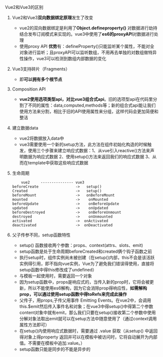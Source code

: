 Vue2和Vue3的区别
1. Vue2和Vue3**双向数据绑定原理**发生了改变
    - vue2的双向数据绑定是利用了**Object.defineproperty()** 对数据进行劫持 结合发布订阅模式来实现的。vue3中使用了**es6的proxyAPI**对数据进行处理
    - 使用proxy API **优势**有：defineProperty()只能监听某个属性，不能对全对象进行监听；且proxyAPI可以监听数组，不用再去单独的对数组做特异性操作，vue3可以检测到数组内部数据的变化

2. Vue3支持碎片（Fragments）
    - 即**可以拥有多个根节点**

3. Composition API
    - **vue2使用选项类型api，对比vue3组合式api**。旧的选项型api在代码里分割了不同的属性：data,computed,methods等；新的组合式api能让我们使用方法来分割，相比于旧的API使用属性来分组，这样代码会更加简便和整洁
   
4. 建立数据data
    - vue2将数据放入data中
    - vue3需要使用一个新的setup方法，此方法在组件初始化构造的时候触发，使用三个步骤来建立响应式数据：1、从vue引入reactive()方法来声明数据为响应式数据 2、使用setup()方法来返回我们的响应式数据 3、从而在template中获取这些响应式数据

5. 生命周期
    ```
        vue2     --------------- vue3
    beforeCreate                 ->   setup()
    Created                      ->   setup()
    beforeMount                  ->   onBeforeMount
    mounted                      ->    onMounted
    beforeUpdate                 ->    onBeforeUpdate
    updated                      ->    onUpdated
    beforeDestroyed              ->    onBeforeUnmount
    destroyed                    ->    onUnmounted
    activated                    ->  onActivated
    deactivated                  ->  onDeactivated
    ```

6. 父子传参不同，setup函数特性
    - setup() 函数接收两个参数：props、context(attrs、slots、emit)
    - setup函数是处于生命周期beforeCreated和created俩个钩子函数之前
    - 执行setup时，组件实例尚未被创建（在setup()内部，this不会是该活跃实例得引用，即不指向vue实例，Vue为了避免我们错误得使用，直接将setup函数中得this修改成了undefined）
    - 与模板一起使用时，需要返回一个对象
    - 因为setup函数中，props是响应式的，当传入新的prop时，它将会被更新，所以不能使用es6解构，因为它会消除prop得响应性，**如需解构prop，可以通过使用setup函数中得toRefs来完成此操作**
    - 父传子，用props,子传父用事件 Emitting Events。在vue2中，会调用this.$emit然后传入事件名和对象；在vue3中得setup()中得第二个参数content对象中就有emit，那么我们只要在setup()接收第二个参数中使用分解对象法取出emit就可以在setup方法中随意使用了（通过context调用属性方法即可）
    - 在setup()内使用响应式数据时，需要通过 .value 获取（从setup() 中返回得对象上得property 返回并可以在模板中被访问时，它将自动展开为内部值。不需要在模板中追加.value。）
    - setup函数只能是同步的不能是异步的

